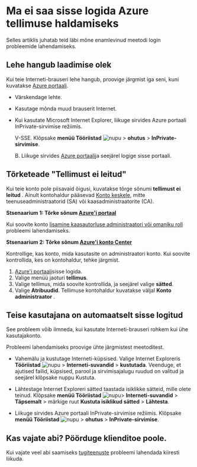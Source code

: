 <properties
    pageTitle="Ei saa sisse logida Azure tellimuse | Microsoft Azure'i"
    description="Selles artiklis kirjeldatakse Azure tellimuse login levinumate probleemide tõrkeotsing."
    services=""
    documentationCenter=""
    authors="genlin"
    manager="mbaldwin"
    editor=""
    tags="billing"
    />

<tags
    ms.service="billing"
    ms.workload="na"
    ms.tgt_pltfrm="na"
    ms.devlang="na"
    ms.topic="article"
    ms.date="10/25/2016"
    ms.author="genli"/>

# <a name="i-cant-sign-in-to-manage-my-azure-subscription"></a>Ma ei saa sisse logida Azure tellimuse haldamiseks

Selles artiklis juhatab teid läbi mõne enamlevinud meetodi login probleemide lahendamiseks.

## <a name="page-hangs-in-the-loading-status"></a>Lehe hangub laadimise olek

Kui teie Interneti-brauseri lehe hangub, proovige järgmist iga seni, kuni kuvatakse [Azure portaali](https://portal.azure.com).

-   Värskendage lehte.
-   Kasutage mõnda muud brauserit Internet.
-   Kui kasutate Microsoft Internet Explorer, liikuge sirvides Azure portaali InPrivate-sirvimise režiimis. 

    V-SSE.  Klõpsake **menüü Tööriistad** ![nupu](./media/billing-cannot-login-subscription/Toolsbutton.png) > **ohutus** > **InPrivate-sirvimise**.

    B.  Liikuge sirvides [Azure portaali](https://portal.azure.com)ja seejärel logige sisse portaali.

## <a name="error-message-no-subscriptions-found"></a>Tõrketeade "Tellimust ei leitud"

Kui teie konto pole piisavaid õigusi, kuvatakse tõrge sõnumi **tellimust ei leitud** . Ainult kontohaldur pääsevad [Konto keskele](https://account.windowsazure.com/), mitte teenuseadministraatorid (SA) või kaasadministraatorite (CA).

**Stsenaarium 1: Tõrke sõnum [Azure'i portaal](https://portal.azure.com)**

Kui soovite konto [lisamine kaasautorluse administraatori või omaniku roll](billing-add-change-azure-subscription-administrator.md) probleemi lahendamiseks.

**Stsenaarium 2: Tõrke sõnum [Azure'i konto Center](https://account.windowsazure.com/Subscriptions)**

Kontrollige, kas konto, mida kasutasite on administraatori konto. Kui soovite kontrollida, kes on kontohaldur, tehke järgmist.

1.  [Azure'i portaali](https://portal.azure.com)sisse logida.
2.  Valige menüü jaoturi **tellimus**.
3.  Valige tellimus, mida soovite kontrollida, ja seejärel valige **sätted**.
4.  Valige **Atribuudid**. Tellimuse kontohaldur kuvatakse väljal **Konto administraator** .

## <a name="you-are-automatically-signed-in-as-a-different-user"></a>Teise kasutajana on automaatselt sisse logitud

See probleem võib ilmneda, kui kasutate Interneti-brauseri rohkem kui ühe kasutajakonto.

Probleemi lahendamiseks proovige ühte järgmistest meetoditest.

-   Vahemälu ja kustutage Interneti-küpsised. Valige Internet Exploreris **Tööriistad** ![nupu](./media/billing-cannot-login-subscription/Toolsbutton.png) > **Interneti-suvandid** > **kustutada**. Veenduge, et ajutised failid, küpsised, parool ja sirvimisajalugu ruudud on valitud ja seejärel klõpsake nuppu Kustuta.

-   Lähtestage Internet Exploreri sätted taastada isiklikke sätteid, mille olete teinud. Klõpsake **menüü Tööriistad** ![nupu](./media/billing-cannot-login-subscription/Toolsbutton.png)> **Interneti-suvandid** > **Täpsemalt** > märkige ruut **Kustuta isiklikud sätted** > **Lähtesta**.

-   Liikuge sirvides Azure portaali InPrivate-sirvimise režiimis. Klõpsake **menüü Tööriistad** ![nupu](./media/billing-cannot-login-subscription/Toolsbutton.png) > **ohutus** > **InPrivate-sirvimise**.

## <a name="need-help-contact-support"></a>Kas vajate abi? Pöörduge klienditoe poole. 

Kui vajate veel abi saamiseks [tugiteenuste](https://portal.azure.com/?#blade/Microsoft_Azure_Support/HelpAndSupportBlade) probleemi lahendada kiiresti liikuda. 